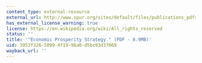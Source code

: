 ```yaml
---
content_type: external-resource
external_url: http://www.spur.org/sites/default/files/publications_pdfs/Economic_Prosperity_Strategy.pdf
has_external_license_warning: true
license: https://en.wikipedia.org/wiki/All_rights_reserved
status: ''
title: '"Economic Prosperity Strategy." (PDF - 6.9MB)'
uid: 3953f326-5099-4f19-96a0-d5bc93d37069
wayback_url: ''
---
```

